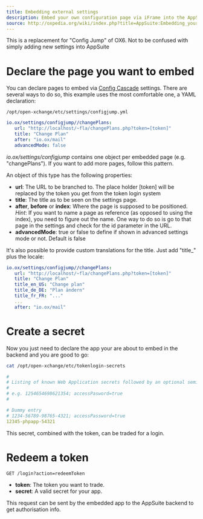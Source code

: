 ```yaml
---
title: Embedding external settings
description: Embed your own configuration page via iFrame into the AppSuite's settings and pass our session onto your implementation.
source: http://oxpedia.org/wiki/index.php?title=AppSuite:Embedding_your_settings_into_AppSuite_settings
---
```


This is a replacement for "Config Jump" of OX6. Not to be confused with simply adding new settings into AppSuite

# Declare the page you want to embed

You can declare pages to embed via [Config Cascade](http://oxpedia.org/wiki/index.php?title=ConfigCascade) settings. 
There are several ways to do so, this example uses the most comfortable one, a YAML declaration:

``/opt/open-xchange/etc/settings/configjump.yml``

```yaml
io.ox/settings/configjump//changePlans:
   url: "http://localhost/~fla/changePlans.php?token=[token]"
   title: "Change Plan"
   after: "io.ox/mail"
   advancedMode: false
```

_io.ox/settings/configjump_ contains one object per embedded page (e.g. "changePlans"). 
If you want to add more pages, follow this pattern.

An object of this type has the following properties:

- __url__: The URL to be branched to. The place holder [token] will be replaced by the token you get from the token login system
- __title__: The title as to be seen on the settings page.
- __after__, __before__ or __index__: Where the page is supposed to be positioned. _Hint_: If you want to name a page as reference (as opposed to using the index), you need to figure out the name. One way to do so is go to that page in the settings and check for the id parameter in the URL.
- __advancedMode__: true or false to define if shown in advanced settings mode or not. Default is false

It's also possible to provide custom translations for the title. Just add "title_" plus the locale:


```yaml
io.ox/settings/configjump//changePlans:
   url: "http://localhost/~fla/changePlans.php?token=[token]"
   title: "Change Plan"
   title_en_US: "Change plan"
   title_de_DE: "Plan ändern"
   title_fr_FR: "..."
   ...
   after: "io.ox/mail"
```

# Create a secret

Now you just need to declare the app your are about to embed in the backend and you are good to go:


```bash
cat /opt/open-xchange/etc/tokenlogin-secrets
```


```yaml
#
# Listing of known Web Application secrets followed by an optional semicolon-separated parameter list
#
# e.g. 1254654698621354; accessPasword=true
#

# Dummy entry
# 1234-56789-98765-4321; accessPassword=true
12345-phpapp-54321
```

This secret, combined with the token, can be traded for a login.

# Redeem a token

```
GET /login?action=redeemToken
```

- __token__: The token you want to trade.
- __secret__: A valid secret for your app.

This request can be sent by the embedded app to the AppSuite backend to get authorisation info.
